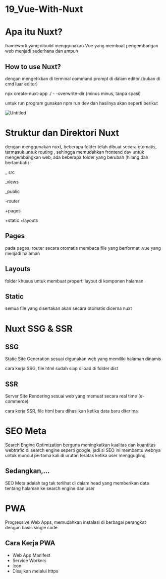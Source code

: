 # 19_Vue-With-Nuxt

# Apa itu Nuxt?

framework yang dibuild menggunakan Vue yang membuat pengembangan web menjadi sederhana dan ampuh

## How to use Nuxt?

dengan mengetikkan di terminal command prompt di dalam editor (bukan di cmd luar editor)

npx create-nuxt-app ./ - -overwrite-dir (minus minus, tanpa spasi)

untuk run program gunakan npm run dev dan hasilnya akan seperti berikut

![Untitled](19_Vue-Wit%204f30c/Untitled.png)

# Struktur dan Direktori Nuxt

dengan menggunakan nuxt, beberapa folder telah dibuat secara otomatis, termasuk untuk routing , sehingga memudahkan frontend dev untuk mengembangkan web, ada beberapa folder yang berubah (hilang dan bertambah) :

_ src

_views

_public

-router

+pages

+static
+layouts

## Pages

pada pages, router secara otomatis membaca file yang berformat .vue yang menjadi halaman

## Layouts

folder khusus untuk membuat properti layout di komponen halaman

## Static

semua file yang disertakan akan secara otomatis dicerna nuxt

# Nuxt SSG & SSR

## SSG

Static Site Generation sesuai digunakan web yang memiliki halaman dinamis

cara kerja SSG, file html sudah siap diload di folder dist

## SSR

Server Site Rendering sesuai web yang memuat secara real time (e-commerce)

cara kerja SSR, file html baru dihasilkan ketika data baru diterima

# SEO Meta

Search Engine Optimization berguna meningkatkan kualitas dan kuantitas webtrafic di search engine seperti google, jadi si SEO ini membantu webnya untuk muncul pertama kali di urutan teratas ketika user menggugling

## Sedangkan,...

SEO Meta adalah tag tak terlihat di dalam head yang memberikan data tentang halaman ke search engine dan user

# PWA

Progressive Web Apps, memudahkan instalasi di berbagai perangkat dengan basis single code

## Cara Kerja PWA

- Web App Manifest
- Service Workers
- Icon
- Disajikan melalui https